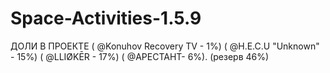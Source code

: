 # Space-Activities-1.5.9
ДОЛИ В ПРОЕКТЕ ( @Konuhov Recovery TV  - 1%)     ( @H.E.C.U "Unknown" - 15%)     ( @LLIØKĒR - 17%)     ( @АРЕСТАНТ- 6%). (резерв 46%) 
